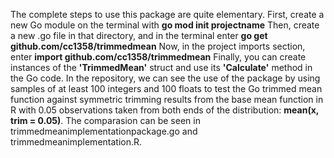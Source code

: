 The complete steps to use this package are quite elementary. First, create a new Go module on the terminal with **go mod init projectname** Then, create a new .go file in that directory, and in the terminal enter **go get github.com/cc1358/trimmedmean** Now, in the project imports section, enter **import github.com/cc1358/trimmedmean** Finally, you can create instances of the **'TrimmedMean'** struct and use its **'Calculate'** method in the Go code. In the repository, we can see the use of the package by using samples of at least 100 integers and 100 floats to test the Go trimmed mean function against symmetric trimming results from the base mean function in R with 0.05 observations taken from both ends of the distribution: **mean(x, trim = 0.05)**. The comparasion can be seen in trimmedmeanimplementationpackage.go and trimmedmeanimplementation.R. 
